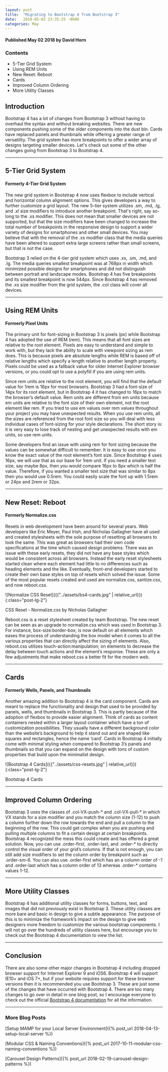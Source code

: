 ```yaml
---
layout: post
title:  "Migrating to Bootstrap 4 from Bootstrap 3"
date:   2018-05-02 23:35:25 -0600
categories: May
---
```



#### Published May 02 2018 by David Horn


### Contents
* 5-Tier Grid System
* Using REM Units
* New Reset: Reboot
* Cards
* Improved Column Ordering
* More Utility Classes


## Introduction 
Bootstrap 4 has a lot of changes from Bootstrap 3 without having to overhaul the syntax and without breaking websites. There are new components pushing some of the older components into the dust bin. Cards have replaced panels and thumbnails while offering a greater range of versatility. The grid system has more breakpoints to offer a wider array of designs targeting smaller devices. Let's check out some of the other changes going from Bootstrap 3 to Bootstrap 4.

****

## 5-Tier Grid System 
#### Formerly 4-Tier Grid System
The new grid system in Bootstrap 4 now uses flexbox to include vertical and horizontal column alignment options. This gives developers a way to further customize a grid layout. The new 5-tier system utilizes .sm, .md, .lg, and .xl size modifiers to introduce another breakpoint. That's right, say so-long to the .xs modifier. This does not mean that smaller devices are not supported, but that the size modifiers have been changed to increase the total number of breakpoints in the responsive design to support a wider variety of designs for smartphones and other small devices. You may believe that with the removal of the .xs modifier class that the media queries have been altered to support extra large screens rather than small screens, but that is not the case.

Bootstrap 3 relied on the 4-tier grid system which uses .xs, .sm, .md, and .lg. The media queries smallest breakpoint was at 768px in width which minimized possible designs for smartphones and did not distinguish between portrait and landscape modes. Bootstrap 4 has five breakpoints and its smallest breakpoint is now 544px. Since Bootstrap 4 has removed the .xs size modifier from the grid system, the .col class will cover all devices. 

****

## Using REM Units 
#### Formerly Pixel Units
The primary unit for font-sizing in Bootstrap 3 is pixels (px) while Bootstrap 4 has adopted the use of REM (rem). This means that all font sizes are relative to the root element. Pixels are easy to understand and simple to work with, but they lack the ability to scale with viewpoint sizing as rem does. This is because pixels are absolute lengths while REM is based off of relative lengths which specify a length relative to another length property. Pixels could be used as a fallback value for older Internet Explorer browser versions, or you could opt to use a polyfill if you are using rem units. 

Since rem units are relative to the root element, you will find that the default value for 1rem is 16px for most browsers. Bootstrap 3 had a font-size of 14px for its root element, but in Bootstrap 4 it has changed to 16px to match the browser’s default value. Rem units are different from em units because em units are relative to the font size of their own element, not the root element like rem. If you tried to use em values over rem values throughout your project you may have unexpected results. When you use rem units, all the sizes are referenced from the root font size so you will deal with less individual cases of font-sizing for your style declarations. The short story is: it is very easy to lose track of nesting and get unexpected results with em units, so use rem units. 

Some developers find an issue with using rem for font sizing because the values can be somewhat difficult to remember. It is easy to use once you know the exact value of the root element’s font size. Since Bootstrap 4 uses 16px, we will use that as our base for 1rem unit. If you need a smaller text size, say maybe 8px, then you would compare 16px to 8px which is half the value. Therefore, if you wanted a smaller text size that was similar to 8px then you would use 0.5rem. You could easily scale the font up with 1.5rem or 24px and 2rem or 32px. 

****

## New Reset: Reboot 
#### Formerly Normalize.css
Resets in web development have been around for several years. Web developers like Eric Meyer, Paul Irish, and Nicholas Gallagher have all used and created stylesheets with the sole purpose of resetting all browsers to look the same. This was great as browsers had their own code specifications at the time which caused design problems. There was an issue with these early resets, they did not have any base styles which would be consistent across all browsers. Instead the early reset stylesheets started clean where each element had little to no differences such as heading elements and the like. Eventually, front-end developers started to create their own base styles on top of resets which solved the issue. Some of the most popular resets created and used are normalize.css, santize.css, and now reboot.css. 

![Normalize CSS Reset]({{"../assets/bs4-cards.jpg" | relative_url}}){:class="post-lg-2"}
<div class="text-center blog-caption">
CSS Reset - Normalize.css by Nicholas Gallagher
</div>

Reboot.css is a reset stylesheet created by team Bootstrap. The new reset can be seen as an upgrade to normalize.css which was used in Bootstrap 3. For instance, box-size:border-box; is now default on all elements which eases the process of understanding the box model when it comes to all the various properties that can directly affect the sizing of elements. Also, reboot.css utilizes touch-action:manipulation; on elements to decrease the delay between touch actions and the element’s response. These are only a few adjustments that make reboot.css a better fit for the modern web.

****

## Cards 
#### Formerly Wells, Panels, and Thumbnails
Another amazing addition to Bootstrap 4 is the card component. Cards are meant to replace the functionality and design that used to be provided by panels, wells, and thumbnails in Bootstrap 3. This is partly because of the adoption of flexbox to provide easier alignment. Think of cards as content containers nested within a larger layout container which have a ton of customization possibilities. They usually have a different background color than the website’s background to help it stand out and are shaped like squares and rectangles, hence the name ‘card’. Cards in Bootstrap 4 initially come with minimal styling when compared to Bootstrap 3’s panels and thumbnails so that you can expand on the design with tons of custom properties that build upon the minimalist design. 

![Bootstrap 4 Cards]({{"../assets/css-resets.jpg" | relative_url}}){:class="post-lg-2"}
<div class="text-center blog-caption">
Bootstrap 4 Cards
</div>

****

## Improved Column Ordering
Bootstrap 3 uses the classes of .col-VX-push-* and .col-VX-pull-* in which VX stands for a size modifier and you match the column size (1-12) to push a column further down the row towards the end and pull a column to the beginning of the row. This could get complex when you are pushing and pulling multiple columns to fit a certain design at certain breakpoints. Bootstrap 4 recognized the mess this could create and has offered a great solution. Now, you can use .order-first, .order-last, and .order-* to directly control the visual order of your grid’s columns. If that is not enough, you can still add size modifiers to set the column order by breakpoint such as .order-sm-6. You can also use .order-first which has an a column order of -1 and .order-last which has a column order of 13 whereas .order-* contains values 1-12. 

****

## More Utility Classes
Bootstrap 4 has additional utility classes for forms, buttons, text, and images that did not previously exist in Bootstrap 3. These utility classes are more bare and basic in design to give a subtle appearance. The purpose of this is to minimize the framework’s impact on the design to give web designers more freedom to customize the various bootstrap components. I will not go over the hundreds of utility classes here, but encourage you to check out the Bootstrap 4 documentation to view the list. 

****

## Conclusion
There are also some other major changes in Bootstrap 4 including dropped browser support for Internet Explorer 9 and iOS6. Bootstrap 4 will support IE10+ and iOS 7+, but if your website requires support for these browser versions then it is recommended you use Bootstrap 3. These are just some of the changes that have occurred with Bootstrap 4. There are too many changes to go over in detail in one blog post, so I encourage everyone to check out the official [Bootstrap 4 documentation](http://getbootstrap.com/docs/4.1/getting-started/introduction/) for all the information. 

****

### More Blog Posts
[Setup MAMP for your Local Server Environment]({% post_url 2018-04-13-setup-local-server %})

[Modular CSS & Naming Conventions]({% post_url 2017-10-11-modular-css-naming-conventions %})

[Carousel Design Patterns]({% post_url 2018-02-19-carousel-design-patterns %})
